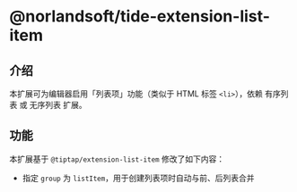 # @norlandsoft/tide-extension-list-item

## 介绍

本扩展可为编辑器启用「列表项」功能（类似于 HTML 标签 `<li>`），依赖 有序列表 或 无序列表 扩展。

## 功能

本扩展基于 `@tiptap/extension-list-item` 修改了如下内容：

- 指定 `group` 为 `listItem`，用于创建列表项时自动与前、后列表合并

